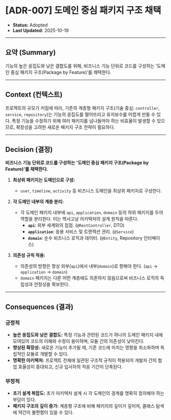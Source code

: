 # [ADR-007] 도메인 중심 패키지 구조 채택

- **Status:** Adopted
- **Last Updated:** 2025-10-19

---

## 요약 (Summary)

기능의 높은 응집도와 낮은 결합도를 위해, 비즈니스 기능 단위로 코드를 구성하는 '도메인 중심 패키지 구조(Package by Feature)'를 채택한다.

---

## Context (컨텍스트)

프로젝트의 규모가 커짐에 따라, 기존의 계층형 패키지 구조(기술 중심: `controller`, `service`, `repository`)는 기능의 응집도를 떨어뜨리고 유지보수를 어렵게 만들 수 있다. 특정 기능을 수정하기 위해 여러 패키지를 넘나들어야 하는 비효율이 발생할 수 있으므로, 확장성을 고려한 새로운 패키지 구조 전략이 필요하다.

---

## Decision (결정)

**비즈니스 기능 단위로 코드를 구성하는 '도메인 중심 패키지 구조(Package by Feature)'를 채택한다.**

1.  **최상위 패키지는 도메인으로 구성:**
    -   `user`, `timeline`, `activity` 등 비즈니스 도메인을 최상위 패키지로 구성한다.

2.  **각 도메인 내부의 계층 분리:**
    -   각 도메인 패키지 내부에 `api`, `application`, `domain` 등의 하위 패키지를 두어 역할을 분리한다. 이는 헥사고날 아키텍처의 설계 원칙을 따른다.
        -   **`api`**: 외부 세계와의 접점. (`@RestController`, DTO)
        -   **`application`**: 응용 서비스 및 트랜잭션 관리. (`@Service`)
        -   **`domain`**: 순수 비즈니스 로직과 데이터. (`@Entity`, Repository 인터페이스)

3.  **의존성 규칙 적용:**
    -   의존성의 방향은 항상 외부(`api`)에서 내부(`domain`)로 향해야 한다. (`api` → `application` → `domain`)
    -   `domain` 패키지는 다른 어떤 계층에도 의존하지 않음으로써 비즈니스 로직의 독립성과 안정성을 확보한다.

---

## Consequences (결과)

### 긍정적
- **높은 응집도와 낮은 결합도:** 특정 기능과 관련된 코드가 하나의 도메인 패키지 내에 모여있어 코드의 이해와 수정이 용이하며, 모듈 간의 의존성이 낮아진다.
- **향상된 확장성:** 새로운 기능이 추가될 때, 기존 코드에 미치는 영향을 최소화하며 독립적인 모듈로 개발할 수 있다.
- **명확한 아키텍처:** 프로젝트 전체에 일관된 구조적 규칙이 적용되어 개발자 간의 협업 효율성이 증대되고, 신규 입사자의 적응 기간이 단축된다.

### 부정적
- **초기 설계 복잡도:** 초기 아키텍처 설계 시 각 도메인의 경계를 명확히 정의해야 하는 부담이 있다.
- **패키지 구조의 깊이 증가:** 계층형 구조에 비해 패키지의 깊이가 깊어져, 클래스 탐색에 약간의 불편함이 있을 수 있다.
